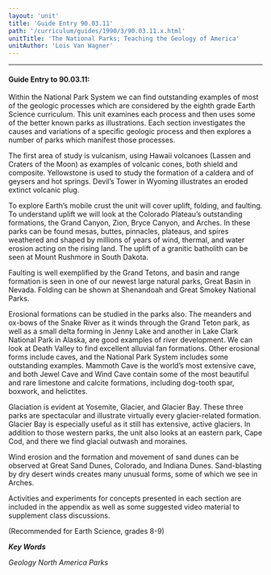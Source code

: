 ```yaml
---
layout: 'unit'
title: 'Guide Entry 90.03.11'
path: '/curriculum/guides/1990/3/90.03.11.x.html'
unitTitle: 'The National Parks; Teaching the Geology of America'
unitAuthor: 'Lois Van Wagner'
---
```


<body>
<hr/>
 <h4>
  Guide Entry to 90.03.11:
 </h4>
 Within the National Park System we can find outstanding examples of most of the geologic processes which are considered by the eighth grade Earth Science curriculum. This unit examines each process and then uses some of the better known parks as illustrations. Each section investigates the causes and variations of a specific geologic process and then explores a number of parks which manifest those processes.
 <p>
  The first area of study is vulcanism, using Hawaii volcanoes (Lassen and Craters of the Moon) as examples of volcanic cones, both shield and composite. Yellowstone is used to study the formation of a caldera and of geysers and hot springs. Devil’s Tower in Wyoming illustrates an eroded extinct volcanic plug.
 </p>
 <p>
  To explore Earth’s mobile crust the unit will cover uplift, folding, and faulting. To understand uplift we will look at the Colorado Plateau’s outstanding formations, the Grand Canyon, Zion, Bryce Canyon, and Arches. In these parks can be found mesas, buttes, pinnacles, plateaus, and spires weathered and shaped by millions of years of wind, thermal, and water erosion acting on the rising land. The uplift of a granitic batholith can be seen at Mount Rushmore in South Dakota.
 </p>
 <p>
  Faulting is well exemplified by the Grand Tetons, and basin and range formation is seen in one of our newest large natural parks, Great Basin in Nevada. Folding can be shown at Shenandoah and Great Smokey National Parks.
 </p>
 <p>
  Erosional formations can be studied in the parks also. The meanders and ox-bows of the Snake River as it winds through the Grand Teton park, as well as a small delta forming in Jenny Lake and another in Lake Clark National Park in Alaska, are good examples of river development. We can look at Death Valley to find excellent alluvial fan formations. Other erosional forms include caves, and the National Park System includes some outstanding examples. Mammoth Cave is the world’s most extensive cave, and both Jewel Cave and Wind Cave contain some of the most beautiful and rare limestone and calcite formations, including dog-tooth spar, boxwork, and helictites.
 </p>
 <p>
  Glaciation is evident at Yosemite, Glacier, and Glacier Bay. These three parks are spectacular and illustrate virtually every glacier-related formation. Glacier Bay is especially useful as it still has extensive, active glaciers. In addition to those western parks, the unit also looks at an eastern park, Cape Cod, and there we find glacial outwash and moraines.
 </p>
 <p>
  Wind erosion and the formation and movement of sand dunes can be observed at Great Sand Dunes, Colorado, and Indiana Dunes. Sand-blasting by dry desert winds creates many unusual forms, some of which we see in Arches.
 </p>
 <p>
  Activities and experiments for concepts presented in each section are included in the appendix as well as some suggested video material to supplement class discussions.
 </p>
 <p>
  (Recommended for Earth Science, grades 8-9)
 </p>
<p>
  <b>
   <i>
    Key Words
   </i>
  </b>
  <br/>
 </p>
 <p>
  <i>
   Geology North America Parks
  </i>
 </p>

</body>

